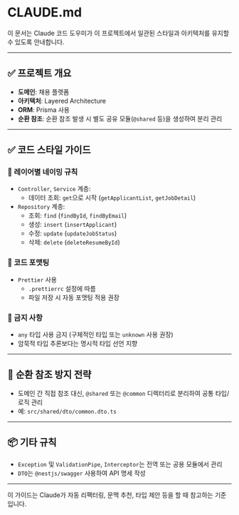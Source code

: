 # CLAUDE.md

이 문서는 Claude 코드 도우미가 이 프로젝트에서 일관된 스타일과 아키텍처를 유지할 수 있도록 안내합니다.

---

## ✅ 프로젝트 개요
- **도메인**: 채용 플랫폼
- **아키텍처**: Layered Architecture
- **ORM**: Prisma 사용
- **순환 참조**: 순환 참조 발생 시 별도 공유 모듈(`@shared` 등)을 생성하여 분리 관리

---

## ✅ 코드 스타일 가이드

### 📁 레이어별 네이밍 규칙
- `Controller`, `Service` 계층:
    - 데이터 조회: `get`으로 시작 (`getApplicantList`, `getJobDetail`)
- `Repository` 계층:
    - 조회: `find` (`findById`, `findByEmail`)
    - 생성: `insert` (`insertApplicant`)
    - 수정: `update` (`updateJobStatus`)
    - 삭제: `delete` (`deleteResumeById`)

### 🧹 코드 포맷팅
- `Prettier` 사용
    - `.prettierrc` 설정에 따름
    - 파일 저장 시 자동 포맷팅 적용 권장

### 🚫 금지 사항
- `any` 타입 사용 금지 (구체적인 타입 또는 `unknown` 사용 권장)
- 암묵적 타입 추론보다는 명시적 타입 선언 지향

---

## 🔁 순환 참조 방지 전략
- 도메인 간 직접 참조 대신, `@shared` 또는 `@common` 디렉터리로 분리하여 공통 타입/로직 관리
- 예: `src/shared/dto/common.dto.ts`

---

## 📦 기타 규칙
- `Exception` 및 `ValidationPipe`, `Interceptor`는 전역 또는 공용 모듈에서 관리
- `DTO`는 `@nestjs/swagger` 사용하여 API 명세 작성

---

이 가이드는 Claude가 자동 리팩터링, 문맥 추천, 타입 제안 등을 할 때 참고하는 기준입니다.
